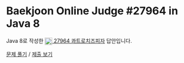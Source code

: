 # Baekjoon Online Judge #27964 in Java 8
Java 8로 작성한 [<img src="https://static.solved.ac/tier_small/6.svg" height="20" align="center">
27964 콰트로치즈피자](https://www.acmicpc.net/problem/27964) 답안입니다.

[문제 풀기](https://www.acmicpc.net/problem/27964) /
[제출 보기](https://www.acmicpc.net/source/87170095)

